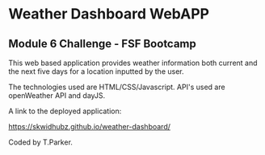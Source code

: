 # Weather Dashboard WebAPP
## Module 6 Challenge - FSF Bootcamp

This web based application provides weather information both current and the next five days for a location inputted by the user.

The technologies used are HTML/CSS/Javascript.
API's used are openWeather API and dayJS.

A link to the deployed application:

https://skwidhubz.github.io/weather-dashboard/


Coded by T.Parker.

